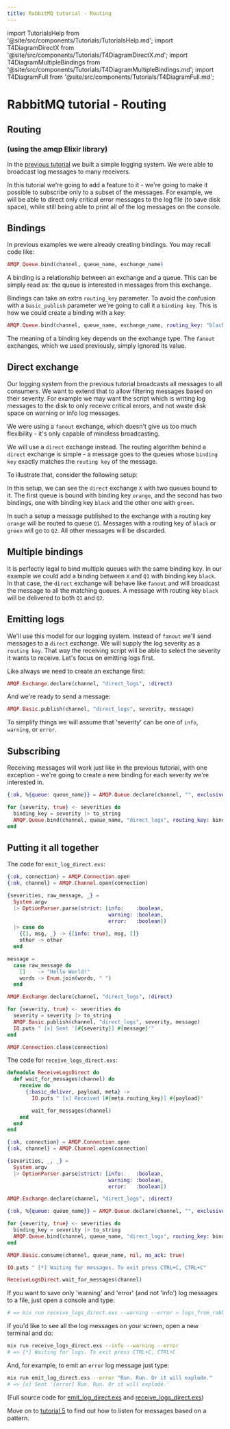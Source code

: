 ```yaml
---
title: RabbitMQ tutorial - Routing
---
```

<!--
Copyright (c) 2005-2024 Broadcom. All Rights Reserved. The term "Broadcom" refers to Broadcom Inc. and/or its subsidiaries.

All rights reserved. This program and the accompanying materials
are made available under the terms of the under the Apache License,
Version 2.0 (the "License”); you may not use this file except in compliance
with the License. You may obtain a copy of the License at

https://www.apache.org/licenses/LICENSE-2.0

Unless required by applicable law or agreed to in writing, software
distributed under the License is distributed on an "AS IS" BASIS,
WITHOUT WARRANTIES OR CONDITIONS OF ANY KIND, either express or implied.
See the License for the specific language governing permissions and
limitations under the License.
-->

import TutorialsHelp from '@site/src/components/Tutorials/TutorialsHelp.md';
import T4DiagramDirectX from '@site/src/components/Tutorials/T4DiagramDirectX.md';
import T4DiagramMultipleBindings from '@site/src/components/Tutorials/T4DiagramMultipleBindings.md';
import T4DiagramFull from '@site/src/components/Tutorials/T4DiagramFull.md';

# RabbitMQ tutorial - Routing

## Routing
### (using the amqp Elixir library)

<TutorialsHelp/>

In the [previous tutorial](./tutorial-three-elixir) we built a
simple logging system. We were able to broadcast log messages to many
receivers.

In this tutorial we're going to add a feature to it - we're going to
make it possible to subscribe only to a subset of the messages. For
example, we will be able to direct only critical error messages to the
log file (to save disk space), while still being able to print all of
the log messages on the console.


Bindings
--------

In previous examples we were already creating bindings. You may recall
code like:

```elixir
AMQP.Queue.bind(channel, queue_name, exchange_name)
```

A binding is a relationship between an exchange and a queue. This can
be simply read as: the queue is interested in messages from this
exchange.

Bindings can take an extra `routing_key` parameter. To avoid the
confusion with a `basic_publish` parameter we're going to call it a
`binding key`. This is how we could create a binding with a key:

```elixir
AMQP.Queue.bind(channel, queue_name, exchange_name, routing_key: "black")
```

The meaning of a binding key depends on the exchange type. The
`fanout` exchanges, which we used previously, simply ignored its
value.

Direct exchange
---------------

Our logging system from the previous tutorial broadcasts all messages
to all consumers. We want to extend that to allow filtering messages
based on their severity. For example we may want the script which is
writing log messages to the disk to only receive critical errors, and
not waste disk space on warning or info log messages.

We were using a `fanout` exchange, which doesn't give us too much
flexibility - it's only capable of mindless broadcasting.

We will use a `direct` exchange instead. The routing algorithm behind
a `direct` exchange is simple - a message goes to the queues whose
`binding key` exactly matches the `routing key` of the message.

To illustrate that, consider the following setup:

<T4DiagramDirectX/>

In this setup, we can see the `direct` exchange `X` with two queues bound
to it. The first queue is bound with binding key `orange`, and the second
has two bindings, one with binding key `black` and the other one
with `green`.

In such a setup a message published to the exchange with a routing key
`orange` will be routed to queue `Q1`. Messages with a routing key of `black`
or `green` will go to `Q2`. All other messages will be discarded.


Multiple bindings
-----------------
<T4DiagramMultipleBindings/>

It is perfectly legal to bind multiple queues with the same binding
key. In our example we could add a binding between `X` and `Q1` with
binding key `black`. In that case, the `direct` exchange will behave
like `fanout` and will broadcast the message to all the matching
queues. A message with routing key `black` will be delivered to both
`Q1` and `Q2`.


Emitting logs
-------------

We'll use this model for our logging system. Instead of `fanout` we'll
send messages to a `direct` exchange. We will supply the log severity as
a `routing key`. That way the receiving script will be able to select
the severity it wants to receive. Let's focus on emitting logs
first.

Like always we need to create an exchange first:

```elixir
AMQP.Exchange.declare(channel, "direct_logs", :direct)
```

And we're ready to send a message:

```elixir
AMQP.Basic.publish(channel, "direct_logs", severity, message)
```

To simplify things we will assume that 'severity' can be one of
`info`, `warning`, or `error`.


Subscribing
-----------

Receiving messages will work just like in the previous tutorial, with
one exception - we're going to create a new binding for each severity
we're interested in.

```elixir
{:ok, %{queue: queue_name}} = AMQP.Queue.declare(channel, "", exclusive: true)

for {severity, true} <- severities do
  binding_key = severity |> to_string
  AMQP.Queue.bind(channel, queue_name, "direct_logs", routing_key: binding_key)
end
```


Putting it all together
-----------------------

<T4DiagramFull/>

The code for `emit_log_direct.exs`:

```elixir
{:ok, connection} = AMQP.Connection.open
{:ok, channel} = AMQP.Channel.open(connection)

{severities, raw_message, _} =
  System.argv
  |> OptionParser.parse(strict: [info:    :boolean,
                                 warning: :boolean,
                                 error:   :boolean])
  |> case do
    {[], msg, _} -> {[info: true], msg, []}
    other -> other
  end

message =
  case raw_message do
    []    -> "Hello World!"
    words -> Enum.join(words, " ")
  end

AMQP.Exchange.declare(channel, "direct_logs", :direct)

for {severity, true} <- severities do
  severity = severity |> to_string
  AMQP.Basic.publish(channel, "direct_logs", severity, message)
  IO.puts " [x] Sent '[#{severity}] #{message}'"
end

AMQP.Connection.close(connection)
```


The code for `receive_logs_direct.exs`:

```elixir
defmodule ReceiveLogsDirect do
  def wait_for_messages(channel) do
    receive do
      {:basic_deliver, payload, meta} ->
        IO.puts " [x] Received [#{meta.routing_key}] #{payload}"

        wait_for_messages(channel)
    end
  end
end

{:ok, connection} = AMQP.Connection.open
{:ok, channel} = AMQP.Channel.open(connection)

{severities, _, _} =
  System.argv
  |> OptionParser.parse(strict: [info:    :boolean,
                                 warning: :boolean,
                                 error:   :boolean])

AMQP.Exchange.declare(channel, "direct_logs", :direct)

{:ok, %{queue: queue_name}} = AMQP.Queue.declare(channel, "", exclusive: true)

for {severity, true} <- severities do
  binding_key = severity |> to_string
  AMQP.Queue.bind(channel, queue_name, "direct_logs", routing_key: binding_key)
end

AMQP.Basic.consume(channel, queue_name, nil, no_ack: true)

IO.puts " [*] Waiting for messages. To exit press CTRL+C, CTRL+C"

ReceiveLogsDirect.wait_for_messages(channel)
```

If you want to save only 'warning' and 'error' (and not 'info') log
messages to a file, just open a console and type:

```bash
# => mix run receive_logs_direct.exs --warning --error > logs_from_rabbit.log
```

If you'd like to see all the log messages on your screen, open a new
terminal and do:

```bash
mix run receive_logs_direct.exs --info --warning --error
# => [*] Waiting for logs. To exit press CTRL+C, CTRL+C
```

And, for example, to emit an `error` log message just type:

```bash
mix run emit_log_direct.exs --error "Run. Run. Or it will explode."
# => [x] Sent '[error] Run. Run. Or it will explode.'
```

(Full source code for [emit_log_direct.exs](https://github.com/rabbitmq/rabbitmq-tutorials/blob/main/elixir/emit_log_direct.exs) and [receive_logs_direct.exs](https://github.com/rabbitmq/rabbitmq-tutorials/blob/main/elixir/receive_logs_direct.exs))

Move on to [tutorial 5](./tutorial-five-elixir) to find out how to listen
for messages based on a pattern.
